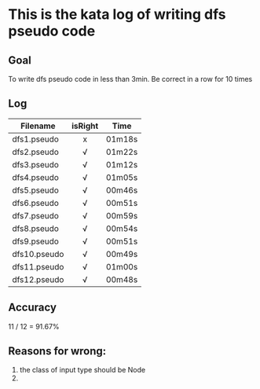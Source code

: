 # This is the kata log of writing dfs pseudo code  

## Goal
To write dfs pseudo code in less than 3min.
Be correct in a row for 10 times

## Log

| Filename           | isRight    | Time |
| ------------------ |:----------:|:----:|
| dfs1.pseudo        |x           |01m18s|
| dfs2.pseudo        |√           |01m22s|
| dfs3.pseudo        |√           |01m12s|
| dfs4.pseudo        |√           |01m05s|
| dfs5.pseudo        |√           |00m46s|
| dfs6.pseudo        |√           |00m51s|
| dfs7.pseudo        |√           |00m59s|
| dfs8.pseudo        |√           |00m54s|
| dfs9.pseudo        |√           |00m51s|
| dfs10.pseudo       |√           |00m49s|
| dfs11.pseudo       |√           |01m00s|
| dfs12.pseudo       |√           |00m48s|

## Accuracy
11 / 12 = 91.67%

## Reasons for wrong:
1. the class of input type should be Node
2. 
